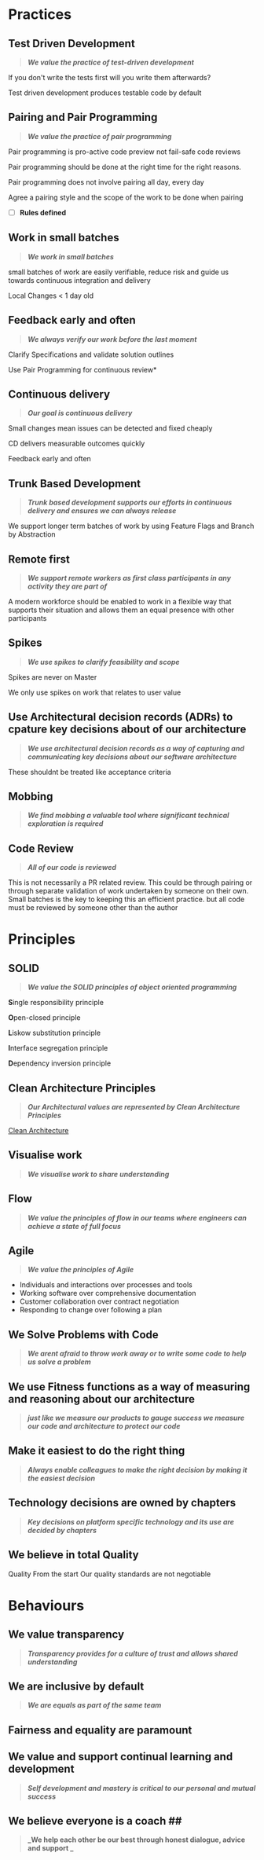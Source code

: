 # Practices #

## Test Driven Development ##

> **_We value the practice of test-driven development_**

If you don't write the tests first will you write them afterwards?

Test driven development produces testable code by default

## Pairing and Pair Programming ##

> **_We value the practice of pair programming_**

Pair programming is pro-active code preview not fail-safe code reviews

Pair programming should be done at the right time for the right reasons.

Pair programming does not involve pairing all day, every day

Agree a pairing style and the scope of the work to be done when pairing

- [ ] **Rules defined**

## Work in small batches ##

> **_We work in small batches_**

small batches of work are easily verifiable, reduce risk and guide us towards continuous integration and delivery

Local Changes < 1 day old

## Feedback early and often ##

> **_We always verify our work before the last moment_**

Clarify Specifications and validate solution outlines

Use Pair Programming for continuous review* 

## Continuous delivery ##

> **_Our goal is continuous delivery_**

Small changes mean issues can be detected and fixed cheaply

CD delivers measurable outcomes quickly

Feedback early and often

## Trunk Based Development ##

> **_Trunk based development supports our efforts in continuous delivery and ensures we can always release_**

We support longer term batches of work by using Feature Flags and Branch by Abstraction

## Remote first ##

> **_We support remote workers as first class participants in any activity they are part of_**

A modern workforce should be enabled to work in a flexible way that supports their situation and allows them an equal presence with other participants

## Spikes ##

> **_We use spikes to clarify feasibility and scope_**

Spikes are never on Master

We only use spikes on work that relates to user value

## Use Architectural decision records (ADRs) to cpature key decisions about of our architecture ##
> **_We use architectural decision records as a way of capturing and communicating key decisions about our software architecture_**

These shouldnt be treated like acceptance criteria

## Mobbing ##

> **_We find mobbing a valuable tool where significant technical exploration is required_**

## Code Review ##

> **_All of our code is reviewed_**

This is not necessarily a PR related review. This could be through pairing or through separate validation of work undertaken by someone on their own. Small batches is the key to keeping this an efficient practice.
but all code must be reviewed by someone other than the author 

# Principles #

## SOLID ##

> **_We value the SOLID principles of object oriented programming_**

**S**ingle responsibility principle

**O**pen-closed principle

**L**iskow substitution principle

**I**nterface segregation principle

**D**ependency inversion principle


## Clean Architecture Principles ##

> **_Our Architectural values are represented by Clean Architecture Principles_**

[Clean Architecture](https://blog.cleancoder.com/uncle-bob/2012/08/13/the-clean-architecture.html)

## Visualise work ##

> **_We visualise work to share understanding_**

## Flow ##

> **_We value the principles of flow in our teams where engineers can achieve a state of full focus_**

## Agile ##

> **_We value the principles of Agile_**

- Individuals and interactions over processes and tools
- Working software over comprehensive documentation
- Customer collaboration over contract negotiation
- Responding to change over following a plan

## We Solve Problems with Code ##

> **_We arent afraid to throw work away or to write some code to help us solve a problem_**

## We use Fitness functions as a way of measuring and reasoning about our architecture ##

> **_just like we measure our products to gauge success we measure our code and architecture to protect our code_**

## Make it easiest to do the right thing ##

> **_Always enable colleagues to make the right decision by making it the easiest decision_**

## Technology decisions are owned by chapters ##

> **_Key decisions on platform specific technology and its use are decided by chapters_**

## We believe in total Quality ##

Quality From the start
Our quality standards are not negotiable

# Behaviours #

## We value transparency ##

> **_Transparency provides for a culture of trust and allows shared understanding_**

## We are inclusive by default ##

> **_We are equals as part of the same team_**

## Fairness and equality are paramount ##

## We value and support continual learning and development ##

> **_Self development and mastery is critical to our personal and mutual success_**

## We believe everyone is a coach ## 

> **_We help each other be our best through honest dialogue, advice and support _**


